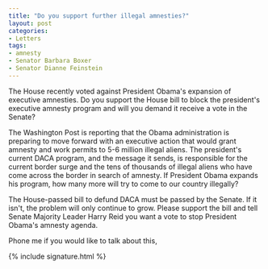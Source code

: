```yaml
---
title: "Do you support further illegal amnesties?"
layout: post
categories:
- Letters
tags:
- amnesty
- Senator Barbara Boxer
- Senator Dianne Feinstein
---
```


The House recently voted against President Obama's expansion of executive amnesties. Do you support the House bill to block the president's executive amnesty program and will you demand it receive a vote in the Senate?

The Washington Post is reporting that the Obama administration is preparing to move forward with an executive action that would grant amnesty and work permits to 5-6 million illegal aliens. The president's current DACA program, and the message it sends, is responsible for the current border surge and the tens of thousands of illegal aliens who have come across the border in search of amnesty. If President Obama expands his program, how many more will try to come to our country illegally?

The House-passed bill to defund DACA must be passed by the Senate. If it isn't, the problem will only continue to grow. Please support the bill and tell Senate Majority Leader Harry Reid you want a vote to stop President Obama's amnesty agenda.

Phone me if you would like to talk about this,

{% include signature.html %}
